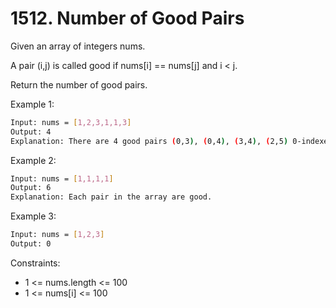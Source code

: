 # 1512. Number of Good Pairs

Given an array of integers nums.

A pair (i,j) is called good if nums[i] == nums[j] and i < j.

Return the number of good pairs.

Example 1:

```bash
Input: nums = [1,2,3,1,1,3]
Output: 4
Explanation: There are 4 good pairs (0,3), (0,4), (3,4), (2,5) 0-indexed.
```

Example 2:

```bash
Input: nums = [1,1,1,1]
Output: 6
Explanation: Each pair in the array are good.
```

Example 3:

```bash
Input: nums = [1,2,3]
Output: 0
```

Constraints:

* 1 <= nums.length <= 100
* 1 <= nums[i] <= 100
